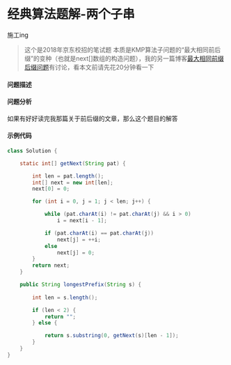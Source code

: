 # 经典算法题解-两个子串

施工ing

> 这个是2018年京东校招的笔试题
> 本质是KMP算法子问题的“最大相同前后缀”的变种（也就是next\[]数组的构造问题），我的另一篇博客[最大相同前缀后缀问题](https://bladexue.github.io/2020/06/04/algorithm/classical-algorithm-maximum-same-prefix-suffix/)有讨论，看本文前请先花20分钟看一下

#### 问题描述

#### 问题分析

如果有好好读完我那篇关于前后缀的文章，那么这个题目的解答





#### 示例代码


```java
class Solution {

    static int[] getNext(String pat) {

        int len = pat.length();
        int[] next = new int[len];
        next[0] = 0;

        for (int i = 0, j = 1; j < len; j++) {

            while (pat.charAt(i) != pat.charAt(j) && i > 0)
                i = next[i - 1];

            if (pat.charAt(i) == pat.charAt(j))
                next[j] = ++i; 
            else
                next[j] = 0;   
        }
        return next;
    }

    public String longestPrefix(String s) {
        
        int len = s.length();

        if (len < 2) {
            return "";
        } else {

            return s.substring(0, getNext(s)[len - 1]);
        }
    }
}
```